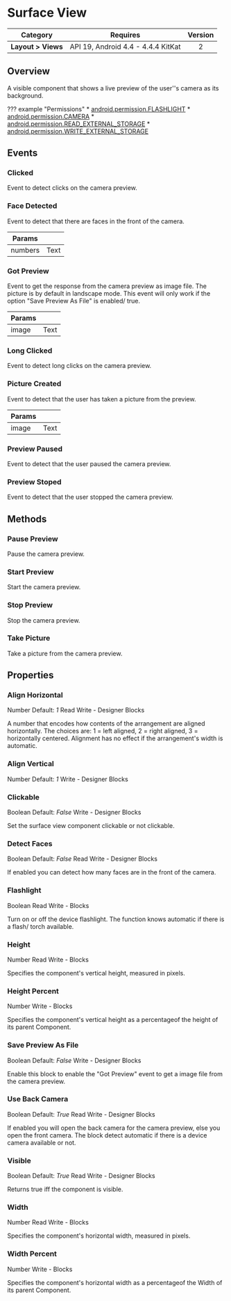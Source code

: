 # Surface View

| Category | Requires | Version |
|:--------:|:-------:|:--------:|
|**Layout > Views**|<span class="chip chip-any">API 19, Android 4.4 - 4.4.4 KitKat</span>|<span class="chip chip-number">2</span>|

## Overview

A visible component that shows a live preview of the user''s camera as its background.

??? example "Permissions"
    * [android.permission.FLASHLIGHT](https://developer.android.com/reference/android/Manifest.permission.html#FLASHLIGHT)
    * [android.permission.CAMERA](https://developer.android.com/reference/android/Manifest.permission.html#CAMERA)
    * [android.permission.READ_EXTERNAL_STORAGE](https://developer.android.com/reference/android/Manifest.permission.html#READ_EXTERNAL_STORAGE)
    * [android.permission.WRITE_EXTERNAL_STORAGE](https://developer.android.com/reference/android/Manifest.permission.html#WRITE_EXTERNAL_STORAGE)

## Events

### Clicked

Event to detect clicks on the camera preview.

<div class="block" ai2-block="event" not-rendered="true" value="%7B%22componentName%22:%20%22Surface%20View%22,%20%22name%22:%20%22Clicked%22,%20%22param%22:%20%5B%5D%7D"></div>

### Face Detected

Event to detect that there are faces in the front of the camera.

<div class="block" ai2-block="event" not-rendered="true" value="%7B%22componentName%22:%20%22Surface%20View%22,%20%22name%22:%20%22Face%20Detected%22,%20%22param%22:%20%5B%22numbers%22%5D%7D"></div>

| Params | []() |
|--------|------|
|numbers|<span class="chip chip-text">Text</span>|

### Got Preview

Event to get the response from the camera preview as image file. The picture is by default in landscape mode. This event will only work if the option "Save Preview As File" is enabled/ true.

<div class="block" ai2-block="event" not-rendered="true" value="%7B%22componentName%22:%20%22Surface%20View%22,%20%22name%22:%20%22Got%20Preview%22,%20%22param%22:%20%5B%22image%22%5D%7D"></div>

| Params | []() |
|--------|------|
|image|<span class="chip chip-text">Text</span>|

### Long Clicked

Event to detect long clicks on the camera preview.

<div class="block" ai2-block="event" not-rendered="true" value="%7B%22componentName%22:%20%22Surface%20View%22,%20%22name%22:%20%22Long%20Clicked%22,%20%22param%22:%20%5B%5D%7D"></div>

### Picture Created

Event to detect that the user has taken a picture from the preview.

<div class="block" ai2-block="event" not-rendered="true" value="%7B%22componentName%22:%20%22Surface%20View%22,%20%22name%22:%20%22Picture%20Created%22,%20%22param%22:%20%5B%22image%22%5D%7D"></div>

| Params | []() |
|--------|------|
|image|<span class="chip chip-text">Text</span>|

### Preview Paused

Event to detect that the user paused the camera preview.

<div class="block" ai2-block="event" not-rendered="true" value="%7B%22componentName%22:%20%22Surface%20View%22,%20%22name%22:%20%22Preview%20Paused%22,%20%22param%22:%20%5B%5D%7D"></div>

### Preview Stoped

Event to detect that the user stopped the camera preview.

<div class="block" ai2-block="event" not-rendered="true" value="%7B%22componentName%22:%20%22Surface%20View%22,%20%22name%22:%20%22Preview%20Stoped%22,%20%22param%22:%20%5B%5D%7D"></div>

## Methods

### Pause Preview

Pause the camera preview.

<div class="block" ai2-block="method" not-rendered="true" value="%7B%22componentName%22:%20%22Surface%20View%22,%20%22name%22:%20%22Pause%20Preview%22,%20%22output%22:%20false,%20%22param%22:%20%5B%5D%7D"></div>

### Start Preview

Start the camera preview.

<div class="block" ai2-block="method" not-rendered="true" value="%7B%22componentName%22:%20%22Surface%20View%22,%20%22name%22:%20%22Start%20Preview%22,%20%22output%22:%20false,%20%22param%22:%20%5B%5D%7D"></div>

### Stop Preview

Stop the camera preview.

<div class="block" ai2-block="method" not-rendered="true" value="%7B%22componentName%22:%20%22Surface%20View%22,%20%22name%22:%20%22Stop%20Preview%22,%20%22output%22:%20false,%20%22param%22:%20%5B%5D%7D"></div>

### Take Picture

Take a picture from the camera preview.

<div class="block" ai2-block="method" not-rendered="true" value="%7B%22componentName%22:%20%22Surface%20View%22,%20%22name%22:%20%22Take%20Picture%22,%20%22output%22:%20false,%20%22param%22:%20%5B%5D%7D"></div>

## Properties

### Align Horizontal

<span style="user-select: none;"><span class="chip chip-number">Number</span>&#32;<span class="chip chip-number">Default: <i>1</i></span>&#32;&#32;&#32;&#32;&#32;&#32;&#32;&#32;&#32;&#32;<span class="chip chip-rw">Read</span>&#32;<span class="chip chip-rw">Write</span>&#32;-&#32;<span class="chip chip-bd">Designer</span>&#32;<span class="chip chip-bd">Blocks</span>&#32;</span>

A number that encodes how contents of the arrangement are aligned horizontally. The choices are: 1 = left aligned, 2 = right aligned, 3 = horizontally centered. Alignment has no effect if the arrangement's width is automatic.

<div class="block" ai2-block="property" not-rendered="true" value="%7B%22componentName%22:%20%22Surface%20View%22,%20%22name%22:%20%22Align%20Horizontal%22,%20%22getter%22:%20true%7D"></div>
<div class="block" ai2-block="property" not-rendered="true" value="%7B%22componentName%22:%20%22Surface%20View%22,%20%22name%22:%20%22Align%20Horizontal%22,%20%22getter%22:%20false%7D"></div>

### Align Vertical

<span style="user-select: none;"><span class="chip chip-number">Number</span>&#32;<span class="chip chip-number">Default: <i>1</i></span>&#32;&#32;&#32;&#32;&#32;&#32;&#32;&#32;&#32;&#32;<span class="chip chip-rw">Write</span>&#32;-&#32;<span class="chip chip-bd">Designer</span>&#32;<span class="chip chip-bd">Blocks</span>&#32;</span>

<div class="block" ai2-block="property" not-rendered="true" value="%7B%22componentName%22:%20%22Surface%20View%22,%20%22name%22:%20%22Align%20Vertical%22,%20%22getter%22:%20false%7D"></div>

### Clickable

<span style="user-select: none;"><span class="chip chip-boolean">Boolean</span>&#32;<span class="chip chip-boolean">Default: <i>False</i></span>&#32;&#32;&#32;&#32;&#32;&#32;&#32;&#32;&#32;&#32;<span class="chip chip-rw">Write</span>&#32;-&#32;<span class="chip chip-bd">Designer</span>&#32;<span class="chip chip-bd">Blocks</span>&#32;</span>

Set the surface view component clickable or not clickable.

<div class="block" ai2-block="property" not-rendered="true" value="%7B%22componentName%22:%20%22Surface%20View%22,%20%22name%22:%20%22Clickable%22,%20%22getter%22:%20false%7D"></div>

### Detect Faces

<span style="user-select: none;"><span class="chip chip-boolean">Boolean</span>&#32;<span class="chip chip-boolean">Default: <i>False</i></span>&#32;&#32;&#32;&#32;&#32;&#32;&#32;&#32;&#32;&#32;<span class="chip chip-rw">Read</span>&#32;<span class="chip chip-rw">Write</span>&#32;-&#32;<span class="chip chip-bd">Designer</span>&#32;<span class="chip chip-bd">Blocks</span>&#32;</span>

If enabled you can detect how many faces are in the front of the camera.

<div class="block" ai2-block="property" not-rendered="true" value="%7B%22componentName%22:%20%22Surface%20View%22,%20%22name%22:%20%22Detect%20Faces%22,%20%22getter%22:%20true%7D"></div>
<div class="block" ai2-block="property" not-rendered="true" value="%7B%22componentName%22:%20%22Surface%20View%22,%20%22name%22:%20%22Detect%20Faces%22,%20%22getter%22:%20false%7D"></div>

### Flashlight

<span style="user-select: none;"><span class="chip chip-boolean">Boolean</span>&#32;&#32;&#32;&#32;&#32;&#32;&#32;&#32;&#32;&#32;<span class="chip chip-rw">Read</span>&#32;<span class="chip chip-rw">Write</span>&#32;-&#32;<span class="chip chip-bd">Blocks</span>&#32;</span>

Turn on or off the device flashlight. The function knows automatic if there is a flash/ torch available.

<div class="block" ai2-block="property" not-rendered="true" value="%7B%22componentName%22:%20%22Surface%20View%22,%20%22name%22:%20%22Flashlight%22,%20%22getter%22:%20true%7D"></div>
<div class="block" ai2-block="property" not-rendered="true" value="%7B%22componentName%22:%20%22Surface%20View%22,%20%22name%22:%20%22Flashlight%22,%20%22getter%22:%20false%7D"></div>

### Height

<span style="user-select: none;"><span class="chip chip-number">Number</span>&#32;&#32;&#32;&#32;&#32;&#32;&#32;&#32;&#32;&#32;<span class="chip chip-rw">Read</span>&#32;<span class="chip chip-rw">Write</span>&#32;-&#32;<span class="chip chip-bd">Blocks</span>&#32;</span>

Specifies the component's vertical height, measured in pixels.

<div class="block" ai2-block="property" not-rendered="true" value="%7B%22componentName%22:%20%22Surface%20View%22,%20%22name%22:%20%22Height%22,%20%22getter%22:%20true%7D"></div>
<div class="block" ai2-block="property" not-rendered="true" value="%7B%22componentName%22:%20%22Surface%20View%22,%20%22name%22:%20%22Height%22,%20%22getter%22:%20false%7D"></div>

### Height Percent

<span style="user-select: none;"><span class="chip chip-number">Number</span>&#32;&#32;&#32;&#32;&#32;&#32;&#32;&#32;&#32;&#32;<span class="chip chip-rw">Write</span>&#32;-&#32;<span class="chip chip-bd">Blocks</span>&#32;</span>

Specifies the component's vertical height as a percentageof the height of its parent Component.

<div class="block" ai2-block="property" not-rendered="true" value="%7B%22componentName%22:%20%22Surface%20View%22,%20%22name%22:%20%22Height%20Percent%22,%20%22getter%22:%20false%7D"></div>

### Save Preview As File

<span style="user-select: none;"><span class="chip chip-boolean">Boolean</span>&#32;<span class="chip chip-boolean">Default: <i>False</i></span>&#32;&#32;&#32;&#32;&#32;&#32;&#32;&#32;&#32;&#32;<span class="chip chip-rw">Write</span>&#32;-&#32;<span class="chip chip-bd">Designer</span>&#32;<span class="chip chip-bd">Blocks</span>&#32;</span>

Enable this block to enable the "Got Preview" event to get a image file from the camera preview.

<div class="block" ai2-block="property" not-rendered="true" value="%7B%22componentName%22:%20%22Surface%20View%22,%20%22name%22:%20%22Save%20Preview%20As%20File%22,%20%22getter%22:%20false%7D"></div>

### Use Back Camera

<span style="user-select: none;"><span class="chip chip-boolean">Boolean</span>&#32;<span class="chip chip-boolean">Default: <i>True</i></span>&#32;&#32;&#32;&#32;&#32;&#32;&#32;&#32;&#32;&#32;<span class="chip chip-rw">Read</span>&#32;<span class="chip chip-rw">Write</span>&#32;-&#32;<span class="chip chip-bd">Designer</span>&#32;<span class="chip chip-bd">Blocks</span>&#32;</span>

If enabled you will open the back camera for the camera preview, else you open the front camera. The block detect automatic if there is a device camera available or not.

<div class="block" ai2-block="property" not-rendered="true" value="%7B%22componentName%22:%20%22Surface%20View%22,%20%22name%22:%20%22Use%20Back%20Camera%22,%20%22getter%22:%20true%7D"></div>
<div class="block" ai2-block="property" not-rendered="true" value="%7B%22componentName%22:%20%22Surface%20View%22,%20%22name%22:%20%22Use%20Back%20Camera%22,%20%22getter%22:%20false%7D"></div>

### Visible

<span style="user-select: none;"><span class="chip chip-boolean">Boolean</span>&#32;<span class="chip chip-boolean">Default: <i>True</i></span>&#32;&#32;&#32;&#32;&#32;&#32;&#32;&#32;&#32;&#32;<span class="chip chip-rw">Read</span>&#32;<span class="chip chip-rw">Write</span>&#32;-&#32;<span class="chip chip-bd">Designer</span>&#32;<span class="chip chip-bd">Blocks</span>&#32;</span>

Returns true iff the component is visible.

<div class="block" ai2-block="property" not-rendered="true" value="%7B%22componentName%22:%20%22Surface%20View%22,%20%22name%22:%20%22Visible%22,%20%22getter%22:%20true%7D"></div>
<div class="block" ai2-block="property" not-rendered="true" value="%7B%22componentName%22:%20%22Surface%20View%22,%20%22name%22:%20%22Visible%22,%20%22getter%22:%20false%7D"></div>

### Width

<span style="user-select: none;"><span class="chip chip-number">Number</span>&#32;&#32;&#32;&#32;&#32;&#32;&#32;&#32;&#32;&#32;<span class="chip chip-rw">Read</span>&#32;<span class="chip chip-rw">Write</span>&#32;-&#32;<span class="chip chip-bd">Blocks</span>&#32;</span>

Specifies the component's horizontal width, measured in pixels.

<div class="block" ai2-block="property" not-rendered="true" value="%7B%22componentName%22:%20%22Surface%20View%22,%20%22name%22:%20%22Width%22,%20%22getter%22:%20true%7D"></div>
<div class="block" ai2-block="property" not-rendered="true" value="%7B%22componentName%22:%20%22Surface%20View%22,%20%22name%22:%20%22Width%22,%20%22getter%22:%20false%7D"></div>

### Width Percent

<span style="user-select: none;"><span class="chip chip-number">Number</span>&#32;&#32;&#32;&#32;&#32;&#32;&#32;&#32;&#32;&#32;<span class="chip chip-rw">Write</span>&#32;-&#32;<span class="chip chip-bd">Blocks</span>&#32;</span>

Specifies the component's horizontal width as a percentageof the Width of its parent Component.

<div class="block" ai2-block="property" not-rendered="true" value="%7B%22componentName%22:%20%22Surface%20View%22,%20%22name%22:%20%22Width%20Percent%22,%20%22getter%22:%20false%7D"></div>
